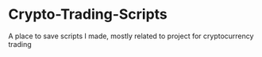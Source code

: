# Crypto-Trading-Scripts

A place to save scripts I made, mostly related to project for cryptocurrency trading
